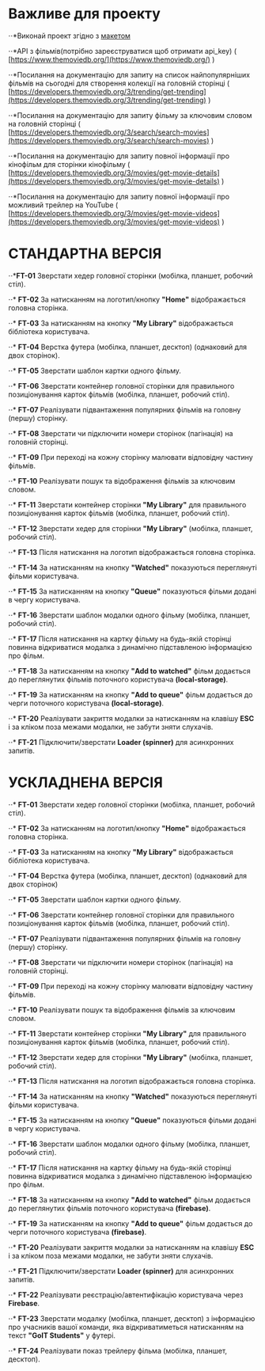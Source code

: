 # Важливе для проекту
⋅⋅*Виконай проект згідно з [макетом](https://www.figma.com/file/ieXHCTVNre6afLNCW0cDFc/Filmoteka?node-id=0%3A1)

⋅⋅*API з фільмів(потрібно зареєструватися щоб отримати api_key) ( [https://www.themoviedb.org/](https://www.themoviedb.org/) )

⋅⋅*Посилання на документацію для запиту на список найпопулярніших фільмів на сьогодні для створення колекції на головній сторінці ( [https://developers.themoviedb.org/3/trending/get-trending](https://developers.themoviedb.org/3/trending/get-trending) )

⋅⋅*Посилання на документацію для запиту фільму за ключовим словом на головній сторінці ( [https://developers.themoviedb.org/3/search/search-movies](https://developers.themoviedb.org/3/search/search-movies) )

⋅⋅*Посилання на документацію для запиту повної інформації про кінофільм для сторінки кінофільму ( [https://developers.themoviedb.org/3/movies/get-movie-details](https://developers.themoviedb.org/3/movies/get-movie-details) )

⋅⋅*Посилання на документацію для запиту повної інформації про можливий трейлер на YouTube ( [https://developers.themoviedb.org/3/movies/get-movie-videos](https://developers.themoviedb.org/3/movies/get-movie-videos) )


# СТАНДАРТНА ВЕРСІЯ
⋅⋅***FT-01** Зверстати хедер головної сторінки (мобілка, планшет, робочий стіл).

⋅⋅* **FT-02** За натисканням на логотип/кнопку **"Home"** відображається головна сторінка.

⋅⋅* **FT-03** За натисканням на кнопку **"My Library"** відображається бібліотека користувача.

⋅⋅* **FT-04** Верстка футера (мобілка, планшет, десктоп) (однаковий для двох сторінок).

⋅⋅* **FT-05** Зверстати шаблон картки одного фільму.

⋅⋅* **FT-06** Зверстати контейнер головної сторінки для правильного позиціонування карток фільмів (мобілка, планшет, робочий стіл).

⋅⋅* **FT-07** Реалізувати підвантаження популярних фільмів на головну (першу) сторінку.

⋅⋅* **FT-08** Зверстати чи підключити номери сторінок (пагінація) на головній сторінці.

⋅⋅* **FT-09** При переході на кожну сторінку малювати відповідну частину фільмів.

⋅⋅* **FT-10** Реалізувати пошук та відображення фільмів за ключовим словом.

⋅⋅* **FT-11** Зверстати контейнер сторінки **"My Library"** для правильного позиціонування карток фільмів (мобілка, планшет, робочий стіл).

⋅⋅* **FT-12** Зверстати хедер для сторінки **"My Library"** (мобілка, планшет, робочий стіл).

⋅⋅* **FT-13** Після натискання на логотип відображається головна сторінка.

⋅⋅* **FT-14** За натисканням на кнопку **"Watched"** показуються переглянуті фільми користувача.

⋅⋅* **FT-15** За натисканням на кнопку **"Queue"** показуються фільми додані в чергу користувача.

⋅⋅* **FT-16** Зверстати шаблон модалки одного фільму (мобілка, планшет, робочий стіл).

⋅⋅* **FT-17** Після натискання на картку фільму на будь-якій сторінці повинна відкриватися модалка з динамічно підставленою інформацією про фільм.

⋅⋅* **FT-18** За натисканням на кнопку **"Add to watched"** фільм додається до переглянутих фільмів поточного користувача **(local-storage)**.

⋅⋅* **FT-19** За натисканням на кнопку **"Add to queue"** фільм додається до черги поточного користувача **(local-storage)**.

⋅⋅* **FT-20** Реалізувати закриття модалки за натисканням на клавішу **ESC** і за кліком поза межами модалки, не забути зняти слухачів.

⋅⋅* **FT-21** Підключити/зверстати **Loader (spinner)** для асинхронних запитів.


# УСКЛАДНЕНА ВЕРСІЯ
⋅⋅* **FT-01** Зверстати хедер головної сторінки (мобілка, планшет, робочий стіл).

⋅⋅* **FT-02** За натисканням на логотип/кнопку **"Home"** відображається головна сторінка.

⋅⋅* **FT-03** За натисканням на кнопку **"My Library"** відображається бібліотека користувача.

⋅⋅* **FT-04** Верстка футера (мобілка, планшет, десктоп) (однаковий для двох сторінок)

⋅⋅* **FT-05** Зверстати шаблон картки одного фільму.

⋅⋅* **FT-06** Зверстати контейнер головної сторінки для правильного позиціонування карток фільмів (мобілка, планшет, робочий стіл).

⋅⋅* **FT-07** Реалізувати підвантаження популярних фільмів на головну (першу) сторінку.

⋅⋅* **FT-08** Зверстати чи підключити номери сторінок (пагінація) на головній сторінці.

⋅⋅* **FT-09** При переході на кожну сторінку малювати відповідну частину фільмів.

⋅⋅* **FT-10** Реалізувати пошук та відображення фільмів за ключовим словом.

⋅⋅* **FT-11** Зверстати контейнер сторінки **"My Library"** для правильного позиціонування карток фільмів (мобілка, планшет, робочий стіл).

⋅⋅* **FT-12** Зверстати хедер для сторінки **"My Library"** (мобілка, планшет, робочий стіл).

⋅⋅* **FT-13** Після натискання на логотип відображається головна сторінка.

⋅⋅* **FT-14** За натисканням на кнопку **"Watched"** показуються переглянуті фільми користувача.

⋅⋅* **FT-15** За натисканням на кнопку **"Queue"** показуються фільми додані в чергу користувача.

⋅⋅* **FT-16** Зверстати шаблон модалки одного фільму (мобілка, планшет, робочий стіл).

⋅⋅* **FT-17** Після натискання на картку фільму на будь-якій сторінці повинна відкриватися модалка з динамічно підставленою інформацією про фільм.

⋅⋅* **FT-18** За натисканням на кнопку **"Add to watched"** фільм додається до переглянутих фільмів поточного користувача **(firebase)**.

⋅⋅* **FT-19** За натисканням на кнопку **"Add to queue"** фільм додається до черги поточного користувача **(firebase)**.

⋅⋅* **FT-20** Реалізувати закриття модалки за натисканням на клавішу **ESC** і за кліком поза межами модалки, не забути зняти слухачів.

⋅⋅* **FT-21** Підключити/зверстати **Loader (spinner)** для асинхронних запитів.

⋅⋅* **FT-22** Реалізувати реєстрацію/автентифікацію користувача через **Firebase**.

⋅⋅* **FT-23** Зверстати модалку (мобілка, планшет, десктоп) з інформацією про учасників вашої команди, яка відкриватиметься натисканням на текст **"GoIT Students"** у футері.

⋅⋅* **FT-24** Реалізувати показ трейлеру фільма (мобілка, планшет, десктоп).
